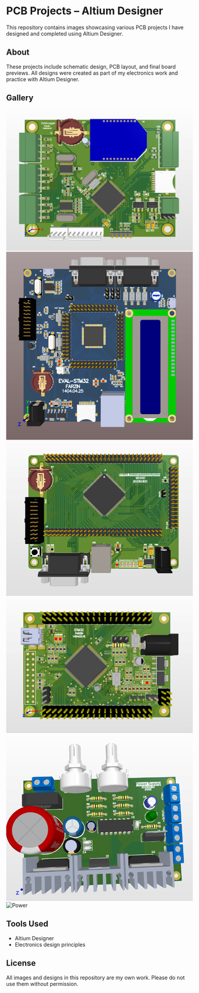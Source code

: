 # PCB Projects – Altium Designer

This repository contains images showcasing various PCB projects I have designed and completed using Altium Designer.

## About
These projects include schematic design, PCB layout, and final board previews. All designs were created as part of my electronics work and practice with Altium Designer.

## Gallery
![Data Logger](https://raw.githubusercontent.com/farzin12/my_project/7b24d9fc3c7048a5151dcc6667a7a3ce3639f412/DataLogger.PNG)
![Eval Stm32](https://raw.githubusercontent.com/farzin12/my_project/a1600b0cb7309edbd69437e67298ca262d971f62/Eval-Stm32.PNG)
![STM32 Data](https://raw.githubusercontent.com/farzin12/my_project/3d41711f00daf272bd8bf039698c410cf9ff06c0/STM32-Data.PNG)
![STM32](https://raw.githubusercontent.com/farzin12/my_project/88c67906e4e92920727c414a139c3bbcbee7862d/STM32.PNG)
![Power Supply](https://raw.githubusercontent.com/farzin12/my_project/4871f786b5df3e900bce90b80f9130363a790818/power%20supply.PNG)
![Power](https://raw.github.com/farzin12/my_project/blob/34e63624ca28604b324376acf8ed8957bc4f3b22/power.PNG)


## Tools Used
- Altium Designer
- Electronics design principles

## License
All images and designs in this repository are my own work. Please do not use them without permission.
